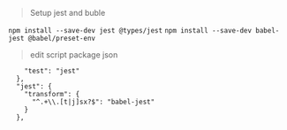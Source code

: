 >Setup jest and buble

```npm install --save-dev jest @types/jest```
```npm install --save-dev babel-jest @babel/preset-env```
>edit script package json
```"scripts": {
    "test": "jest"
  },
  "jest": {
    "transform": {
      "^.+\\.[t|j]sx?$": "babel-jest"
    }
  },
```
